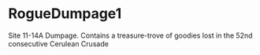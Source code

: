 # RogueDumpage1
Site 11-14A Dumpage. Contains a treasure-trove of goodies lost in the 52nd consecutive Cerulean Crusade 
